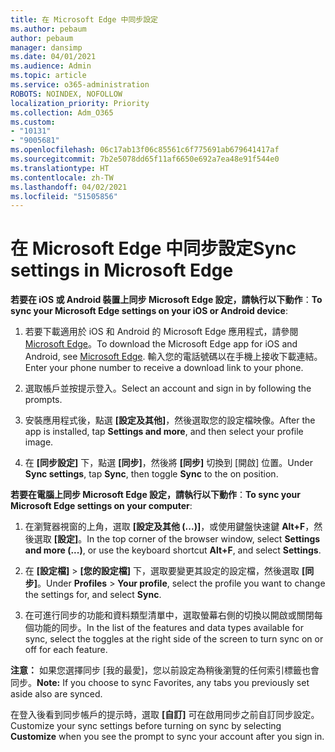 ```yaml
---
title: 在 Microsoft Edge 中同步設定
ms.author: pebaum
author: pebaum
manager: dansimp
ms.date: 04/01/2021
ms.audience: Admin
ms.topic: article
ms.service: o365-administration
ROBOTS: NOINDEX, NOFOLLOW
localization_priority: Priority
ms.collection: Adm_O365
ms.custom:
- "10131"
- "9005681"
ms.openlocfilehash: 06c17ab13f06c85561c6f775691ab679641417af
ms.sourcegitcommit: 7b2e5078dd65f11af6650e692a7ea48e91f544e0
ms.translationtype: HT
ms.contentlocale: zh-TW
ms.lasthandoff: 04/02/2021
ms.locfileid: "51505856"
---
```

# <a name="sync-settings-in-microsoft-edge"></a><span data-ttu-id="4f03c-102">在 Microsoft Edge 中同步設定</span><span class="sxs-lookup"><span data-stu-id="4f03c-102">Sync settings in Microsoft Edge</span></span>

<span data-ttu-id="4f03c-103">**若要在 iOS 或 Android 裝置上同步 Microsoft Edge 設定，請執行以下動作**：</span><span class="sxs-lookup"><span data-stu-id="4f03c-103">**To sync your Microsoft Edge settings on your iOS or Android device**:</span></span>

1. <span data-ttu-id="4f03c-104">若要下載適用於 iOS 和 Android 的 Microsoft Edge 應用程式，請參閱 [Microsoft Edge](https://www.microsoft.com/edge?ocid=SMC-IA-4534424)。</span><span class="sxs-lookup"><span data-stu-id="4f03c-104">To download the Microsoft Edge app for iOS and Android, see [Microsoft Edge](https://www.microsoft.com/edge?ocid=SMC-IA-4534424).</span></span> <span data-ttu-id="4f03c-105">輸入您的電話號碼以在手機上接收下載連結。</span><span class="sxs-lookup"><span data-stu-id="4f03c-105">Enter your phone number to receive a download link to your phone.</span></span>

1. <span data-ttu-id="4f03c-106">選取帳戶並按提示登入。</span><span class="sxs-lookup"><span data-stu-id="4f03c-106">Select an account and sign in by following the prompts.</span></span>

1. <span data-ttu-id="4f03c-107">安裝應用程式後，點選 **[設定及其他]**，然後選取您的設定檔映像。</span><span class="sxs-lookup"><span data-stu-id="4f03c-107">After the app is installed, tap **Settings and more**, and then select your profile image.</span></span>

1. <span data-ttu-id="4f03c-108">在 **[同步設定]** 下，點選 **[同步]**，然後將 **[同步]** 切換到 [開啟] 位置。</span><span class="sxs-lookup"><span data-stu-id="4f03c-108">Under **Sync settings**, tap **Sync**, then toggle **Sync** to the on position.</span></span> 

<span data-ttu-id="4f03c-109">**若要在電腦上同步 Microsoft Edge 設定，請執行以下動作**：</span><span class="sxs-lookup"><span data-stu-id="4f03c-109">**To sync your Microsoft Edge settings on your computer**:</span></span>

1. <span data-ttu-id="4f03c-110">在瀏覽器視窗的上角，選取 **[設定及其他 (...)]**，或使用鍵盤快速鍵 **Alt+F**，然後選取 **[設定]**。</span><span class="sxs-lookup"><span data-stu-id="4f03c-110">In the top corner of the browser window, select **Settings and more (...)**, or use the keyboard shortcut **Alt+F**, and select **Settings**.</span></span>

1. <span data-ttu-id="4f03c-111">在 **[設定檔]** > **[您的設定檔]** 下，選取要變更其設定的設定檔，然後選取 **[同步]**。</span><span class="sxs-lookup"><span data-stu-id="4f03c-111">Under **Profiles** > **Your profile**, select the profile you want to change the settings for, and select **Sync**.</span></span>

1. <span data-ttu-id="4f03c-112">在可進行同步的功能和資料類型清單中，選取螢幕右側的切換以開啟或關閉每個功能的同步。</span><span class="sxs-lookup"><span data-stu-id="4f03c-112">In the list of the features and data types available for sync, select the toggles at the right side of the screen to turn sync on or off for each feature.</span></span>

<span data-ttu-id="4f03c-113">**注意：** 如果您選擇同步 [我的最愛]，您以前設定為稍後瀏覽的任何索引標籤也會同步。</span><span class="sxs-lookup"><span data-stu-id="4f03c-113">**Note:** If you choose to sync Favorites, any tabs you previously set aside also are synced.</span></span>

<span data-ttu-id="4f03c-114">在登入後看到同步帳戶的提示時，選取 **[自訂]** 可在啟用同步之前自訂同步設定。</span><span class="sxs-lookup"><span data-stu-id="4f03c-114">Customize your sync settings before turning on sync by selecting **Customize** when you see the prompt to sync your account after you sign in.</span></span>